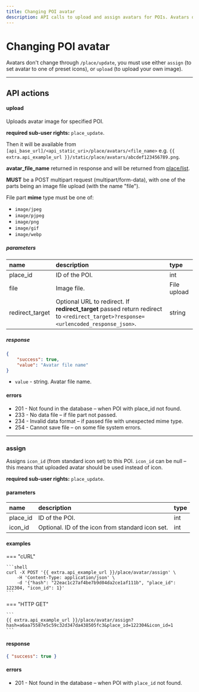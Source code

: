 ```yaml
---
title: Changing POI avatar
description: API calls to upload and assign avatars for POIs. Avatars don't change through `/place/update`, you must use either `assign` (to set avatar to one of preset icons), or `upload` (to upload your own image).
---
```


# Changing POI avatar

Avatars don't change through `/place/update`, you must use either `assign` (to set avatar to one of preset icons),
or `upload` (to upload your own image). 

***

## API actions

#### upload

Uploads avatar image for specified POI.

**required sub-user rights:** `place_update`.

Then it will be available from `[api_base_url]/<api_static_uri>/place/avatars/<file_name>`
e.g. `{{ extra.api_example_url }}/static/place/avatars/abcdef123456789.png`.

**avatar_file_name** returned in response and will be returned from [place/list](./index.md#list).

**MUST** be a POST multipart request (multipart/form-data),
with one of the parts being an image file upload (with the name "file").

File part **mime** type must be one of:

* `image/jpeg`
* `image/pjpeg`
* `image/png`
* `image/gif`
* `image/webp`

##### parameters

| name            | description                                                                                                                         | type        |
|:----------------|:------------------------------------------------------------------------------------------------------------------------------------|:------------|
| place_id        | ID of the POI.                                                                                                                      | int         |
| file            | Image file.                                                                                                                         | File upload |
| redirect_target | Optional URL to redirect. If **redirect_target** passed return redirect to `<redirect_target>?response=<urlencoded_response_json>`. | string      |

##### response

```json
{
    "success": true,
    "value": "Avatar file name"
}
```

* `value` - string. Avatar file name.

#### errors

* 201 - Not found in the database – when POI with place_id not found.
* 233 - No data file – if file part not passed.
* 234 - Invalid data format – if passed file with unexpected mime type.
* 254 - Cannot save file – on some file system errors.

***

### assign

Assigns `icon_id` (from standard icon set) to this POI. `icon_id` can be null – this means that uploaded avatar should
 be used instead of icon.

**required sub-user rights:** `place_update`.

#### parameters

| name     | description                                      | type |
|:---------|:-------------------------------------------------|:-----|
| place_id | ID of the POI.                                   | int  |
| icon_id  | Optional. ID of the icon from standard icon set. | int  |

#### examples

=== "cURL"

    ```shell
    curl -X POST '{{ extra.api_example_url }}/place/avatar/assign' \
        -H 'Content-Type: application/json' \
        -d '{"hash": "22eac1c27af4be7b9d04da2ce1af111b", "place_id": 122304, "icon_id": 1}'
    ```

=== "HTTP GET"

    ```
    {{ extra.api_example_url }}/place/avatar/assign?hash=a6aa75587e5c59c32d347da438505fc3&place_id=122304&icon_id=1
    ```

#### response

```json
{ "success": true }
```

#### errors

* 201 - Not found in the database – when POI with `place_id` not found.
